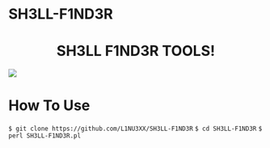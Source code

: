 # SH3LL-F1ND3R
<h1 align="center">SH3LL F1ND3R TOOLS</a>!</h1>
<img src="https://github.com/L1NU3XX/SH3LL-F1ND3R/img/L1NU3X"></img>

# How To Use
`$ git clone https://github.com/L1NU3XX/SH3LL-F1ND3R`
`$ cd SH3LL-F1ND3R`
`$ perl SH3LL-F1ND3R.pl`
